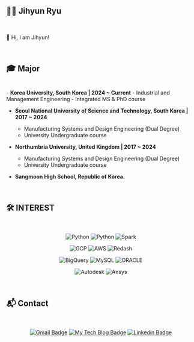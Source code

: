 ## 🙋‍♂️ Jihyun Ryu

<br>

👋 Hi, I am Jihyun!<br>

<br>

## :mortar_board: Major

<br>
- <strong>Korea University, South Korea | 2024 ~ Current</strong>
  - Industrial and Management Engineering
  - Integrated MS & PhD course

- <strong>Seoul National University of Science and Technology, South Korea | 2017 ~ 2024</strong>
  - Manufacturing Systems and Design Engineering (Dual Degree)
  - University Undergraduate course
  
- <strong>Northumbria University, United Kingdom | 2017 ~ 2024</strong>
  - Manufacturing Systems and Design Engineering (Dual Degree)
  - University Undergraduate course
 
 - <strong>Sangmoon High School, Republic of Korea.</strong>

<br>

## 🛠️ INTEREST

<br>

 <div align=center>
 
  ![Python](http://img.shields.io/badge/-Python-3566ab?style=flat&logo=Python&logoColor=white)
  ![Python](http://img.shields.io/badge/-Airflow-017CEE?style=flat&logo=Apache%20Airflow&logoColorr=white)
  ![Spark](https://img.shields.io/badge/-Spark-E25A1C?style=flat&logo=Apache%20Spark&logoColor=white)
 
 </div>
 
 <div align=center>
  
  ![GCP](http://img.shields.io/badge/-GCP-white?style=flat&logo=Google%20Cloud&logoColor=00bfff)
  ![AWS](http://img.shields.io/badge/-AWS-232F3E?style=flat&logo=Amazon%20AWS&logoColor=white)
  ![Redash](http://img.shields.io/badge/-Redash-red?style=flat&logo=Databricks&logoColor=white)

 </div>
  
 <div align=center>
  
  ![BigQuery](http://img.shields.io/badge/-BigQuery-white?style=flat&logo=Google%20Cloud&logoColor=00bfff)
  ![MySQL](http://img.shields.io/badge/-MySQL-4479a1?style=flat&logo=MySQL&logoColor=white)
  ![ORACLE](http://img.shields.io/badge/-ORACLE-red?style=flat&logo=oracle&logoColor=white)

</div>

<div align=center>
  
  ![Autodesk](http://img.shields.io/badge/-Inventor-orange?style=flat&logo=Autodesk&logoColor=white)
  ![Ansys](http://img.shields.io/badge/-Ansys-yellow?style=flat&logo=ansys&logoColor=white)
  
</div>

<br>

## :mailbox_with_mail: Contact

<br>

 <div align=center>

  [![Gmail Badge](https://img.shields.io/badge/Gmail-d14836?style=flat-square&logo=Gmail&logoColor=white&link=mailto:jhryu1208@gmail.com)](mailto:jhryu1208@gmail.com)
  [![My Tech Blog Badge](http://img.shields.io/badge/-Blog-black?style=flat-square&logo=github&link=https://jhryu1208.github.io/)](https://jhryu1208.github.io/)
  [![Linkedin Badge](https://img.shields.io/badge/-LinkedIn-blue?style=flat-square&logo=Linkedin&logoColor=white&link=https://www.linkedin.com/in/ryu-jihyun-a091b5182/)](https://www.linkedin.com/in/jihyun-ryu-a091b5182/) 

 </div>

<br>
